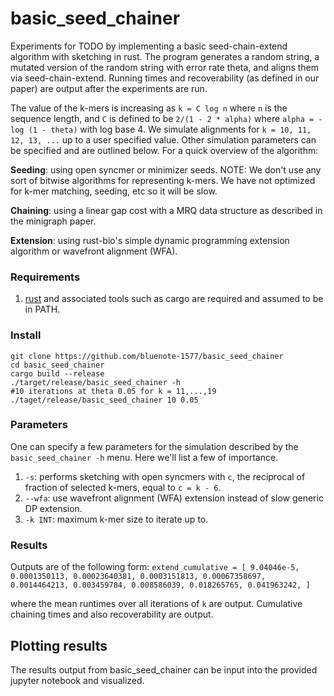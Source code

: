 # basic_seed_chainer

Experiments for TODO by implementing a basic seed-chain-extend algorithm with sketching in rust. The program generates a random string,
a mutated version of the random string with error rate theta, and aligns them via seed-chain-extend. Running times and recoverability (as defined in our paper) are output after the experiments are run. 

The value of the k-mers is increasing as `k = C log n` where `n` is the sequence length, and `C` is defined to be `2/(1 - 2 * alpha)` where `alpha = -log (1 - theta)` with log base 4. We simulate alignments for `k = 10, 11, 12, 13, ...` up to a user specified value. Other simulation parameters can be specified and are outlined below. For a quick overview of the algorithm:

**Seeding**: using open syncmer or minimizer seeds. NOTE: We don't use any sort of bitwise algorithms for representing k-mers. We have not optimized for k-mer matching, seeding, etc so it will be slow.  

**Chaining**: using a linear gap cost with a MRQ data structure as described in the minigraph paper.

**Extension**: using rust-bio's simple dynamic programming extension algorithm or wavefront alignment (WFA). 

### Requirements 

1. [rust](https://www.rust-lang.org/tools/install) and associated tools such as cargo are required and assumed to be in PATH.
### Install
```
git clone https://github.com/bluenote-1577/basic_seed_chainer
cd basic_seed_chainer
cargo build --release
./target/release/basic_seed_chainer -h
#10 iterations at theta 0.05 for k = 11,...,19
./taget/release/basic_seed_chainer 10 0.05 
```

### Parameters

One can specify a few parameters for the simulation described by the `basic_seed_chainer -h` menu. Here we'll list a few of importance.

1. `-s`: performs sketching with open syncmers with `c`, the reciprocal of fraction of selected k-mers, equal to `c = k - 6`. 
2. `--wfa`: use wavefront alignment (WFA) extension instead of slow generic DP extension. 
3. `-k INT`: maximum k-mer size to iterate up to. 

### Results
Outputs are of the following form:
``extend_cumulative = [
    9.04046e-5,
    0.0001350113,
    0.00023640381,
    0.0003151813,
    0.00067358697,
    0.0014464213,
    0.003459784,
    0.008586039,
    0.018265765,
    0.041963242,
]``

where the mean runtimes over all iterations of `k` are output. Cumulative chaining times and also recoverability are output. 

## Plotting results

The results output from basic_seed_chainer can be input into the provided jupyter notebook and visualized. 
